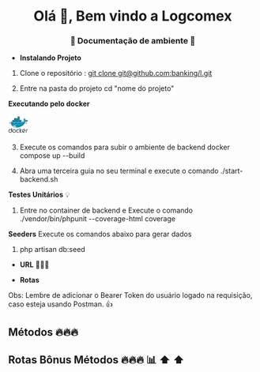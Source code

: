 <h1 align="center">Olá 👋, Bem vindo a Logcomex</h1>
<h3 align="center">🧩 Documentação de ambiente 🧩</h3>

- **Instalando Projeto**

1. Clone o repositório :
[git clone git@github.com:banking/l.git](https://github.com/RamonSouzaDev/crawler-de-milhoes)

2. Entre na pasta do projeto
cd "nome do projeto"

**Executando pelo docker** <p align="left"> <a href="https://www.docker.com/" target="_blank" rel="noreferrer"> <img src="https://raw.githubusercontent.com/devicons/devicon/master/icons/docker/docker-original-wordmark.svg" alt="docker" width="40" height="40"/> </a>

3.  Execute os comandos para subir o ambiente de backend
docker compose up --build

5. Abra uma terceira guia no seu terminal e execute o comando
./start-backend.sh

**Testes Unitários** 💡

1. Entre no container de backend e Execute o comando  ./vendor/bin/phpunit --coverage-html coverage

**Seeders**
Execute os comandos abaixo para gerar dados

1. php artisan db:seed


- **URL** 🏁🏁🏁

- **Rotas**

Obs: Lembre de adicionar o Bearer Token do usuário logado na requisição, caso esteja usando Postman. 👍

## Métodos 🔥🔥🔥


## Rotas Bônus Métodos 🔥🔥🔥 📊 ⬆️ ⬆️


